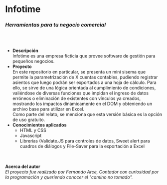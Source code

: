 <html lang="en">
<head>
    <meta charset="UTF-8">
    <meta http-equiv="X-UA-Compatible" content="IE=edge">
    <meta name="viewport" content="width=device-width, initial-scale=1.0">
</head>
<body>
    
</body>
</html>
    <h1><b>Infotime</b></h1>
    <h3><em>Herramientas para tu negocio comercial</em></h3>
    <br>
    <br>
    <ul>
        <li><b>Descripción</b>
            <div>Infotime es una empresa ficticia que provee software de gestión para pequeños negocios.</div>
        </li>
        <li><b>Proyecto</b>
            <div>En este repositorio en particular, se presenta un mini sisema que permite la parametrización de X cuentas contables, pudiendo registrar asientos que luego podrán ser exportados a una hoja de cálculo. Para ello, se sirve de una lógica orientada al cumplimiento de condiciones, valiéndose de diversas funciones que impidan el ingreso de datos erróneos o eliminación de existentes con vínculos ya creados, mostrando los impactos dinámicamente en el DOM y obteniendo un archivo base para utilizar en Excel.<br>
                Como parte del relato, se menciona que esta versión básica es la opción de uso gratuito.
        <li><b>Conocimientos aplicados</b>
            <ul>
                <li>HTML y CSS</li>
                <li>Javascript</li>
                <li>Librerías (Validate.JS para controles de datos, Sweet alert para cuadros de diálogos y File-Saver para la exportación a Excel</li>
            </ul>
    </ul>
    <br><br>
    <div>
        <b>Acerca del autor</b><br>
        <em>El proyecto fue realizado por Fernando Arce, Contador con curiosidad por la programación y queriendo conocer el "camino no tomado".</em>
    </div>
